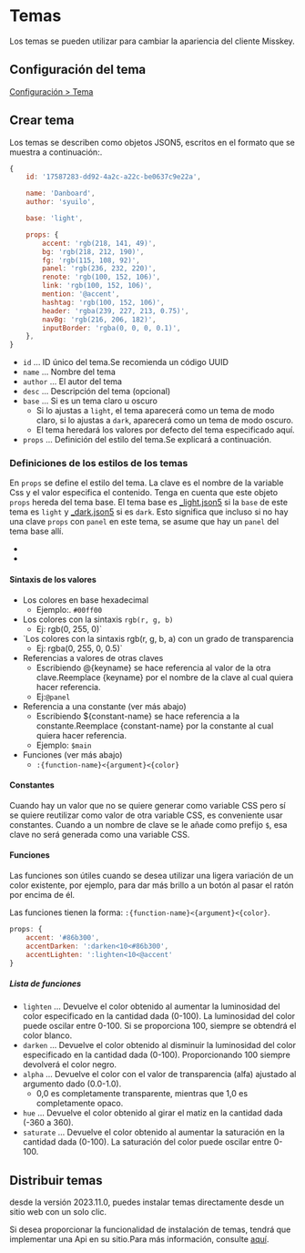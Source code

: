 # Temas

Los temas se pueden utilizar para cambiar la apariencia del cliente Misskey.

## Configuración del tema

[Configuración > Tema](x-mi-web://settings/theme)

## Crear tema

Los temas se describen como objetos JSON5, escritos en el formato que se muestra a continuación:.

```js
{
	id: '17587283-dd92-4a2c-a22c-be0637c9e22a',

	name: 'Danboard',
	author: 'syuilo',

	base: 'light',

	props: {
		accent: 'rgb(218, 141, 49)',
		bg: 'rgb(218, 212, 190)',
		fg: 'rgb(115, 108, 92)',
		panel: 'rgb(236, 232, 220)',
		renote: 'rgb(100, 152, 106)',
		link: 'rgb(100, 152, 106)',
		mention: '@accent',
		hashtag: 'rgb(100, 152, 106)',
		header: 'rgba(239, 227, 213, 0.75)',
		navBg: 'rgb(216, 206, 182)',
		inputBorder: 'rgba(0, 0, 0, 0.1)',
	},
}

```

- `id` ... ID único del tema.Se recomienda un código UUID
- `name` ... Nombre del tema
- `author` ... El autor del tema
- `desc` ... Descripción del tema (opcional)
- `base` ... Si es un tema claro u oscuro
    - Si lo ajustas a `light`, el tema aparecerá como un tema de modo claro, si lo ajustas a `dark`, aparecerá como un tema de modo oscuro.
    - El tema heredará los valores por defecto del tema especificado aquí.
- `props` ... Definición del estilo del tema.Se explicará a continuación.

### Definiciones de los estilos de los temas

En `props` se define el estilo del tema.
La clave es el nombre de la variable Css y el valor especifica el contenido.
Tenga en cuenta que este objeto `props` hereda del tema base.
El tema base es [\_light.json5][_light.json5] si la `base` de este tema es `light` y [\_dark.json5][_dark.json5] si es `dark`.
Esto significa que incluso si no hay una clave `props` con `panel` en este tema, se asume que hay un `panel` del tema base allí.

- [_light.json5]: https://github.com/misskey-dev/misskey/blob/develop/packages/frontend/src/themes/_light.json5
- [_dark.json5]: https://github.com/misskey-dev/misskey/blob/develop/packages/frontend/src/themes/_dark.json5

#### Sintaxis de los valores

- Los colores en base hexadecimal
    - Ejemplo:. `#00ff00`
- Los colores con la sintaxis `rgb(r, g, b)`
    - Ej: rgb(0, 255, 0)\`
- \`Los colores con la sintaxis rgb(r, g, b, a) con un grado de transparencia
    - Ej: rgba(0, 255, 0, 0.5)\`
- Referencias a valores de otras claves
    - Escribiendo @{keyname} se hace referencia al valor de la otra clave.Reemplace {keyname} por el nombre de la clave al cual quiera hacer referencia.
    - Ej:`@panel`
- Referencia a una constante (ver más abajo)
    - Escribiendo ${constant-name} se hace referencia a la constante.Reemplace {constant-name} por la constante al cual quiera hacer referencia.
    - Ejemplo: `$main`
- Funciones (ver más abajo)
    - `:{function-name}<{argument}<{color}`

#### Constantes

Cuando hay un valor que no se quiere generar como variable CSS pero sí se quiere reutilizar como valor de otra variable CSS, es conveniente usar constantes. Cuando a un nombre de clave se le añade como prefijo <code>$</code>, esa clave no será generada como una variable CSS.

#### Funciones

Las funciones son útiles cuando se desea utilizar una ligera variación de un color existente, por ejemplo, para dar más brillo a un botón al pasar el ratón por encima de él.

Las funciones tienen la forma: `:{function-name}<{argument}<{color}`.

```js
props: {
	accent: '#86b300',
	accentDarken: ':darken<10<#86b300',
	accentLighten: ':lighten<10<@accent'
}
```

##### Lista de funciones

- `lighten` ... Devuelve el color obtenido al aumentar la luminosidad del color especificado en la cantidad dada (0-100). La luminosidad del color puede oscilar entre 0-100. Si se proporciona 100, siempre se obtendrá el color blanco.
- `darken` ... Devuelve el color obtenido al disminuir la luminosidad del color especificado en la cantidad dada (0-100). Proporcionando 100 siempre devolverá el color negro.
- `alpha` ... Devuelve el color con el valor de transparencia (alfa) ajustado al argumento dado (0.0-1.0).
    - 0,0 es completamente transparente, mientras que 1,0 es completamente opaco.
- `hue` ... Devuelve el color obtenido al girar el matiz en la cantidad dada (-360 a 360).
- `saturate` ... Devuelve el color obtenido al aumentar la saturación en la cantidad dada (0-100). La saturación del color puede oscilar entre 0-100.

## Distribuir temas

desde la versión 2023.11.0, puedes instalar temas directamente desde un sitio web con un solo clic.

Si desea proporcionar la funcionalidad de instalación de temas, tendrá que implementar una Api en su sitio.Para más información, consulte [aquí](../../for-developers/publish-on-your-website/).

